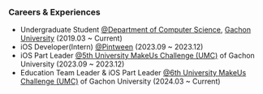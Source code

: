 ### Careers & Experiences
- Undergraduate Student [@Department of Computer Science](https://www.gachon.ac.kr/sites/cs/index.do), [Gachon University](https://www.gachon.ac.kr/kor/index.do) (2019.03 ~ Current)
- iOS Developer(Intern) [@Pintween](https://www.pintween.com) (2023.09 ~ 2023.12)
- iOS Part Leader [@5th University MakeUs Challenge (UMC)](https://www.makeus.in/umc) of Gachon University (2023.09 ~ 2023.12)
- Education Team Leader & iOS Part Leader [@6th University MakeUs Challenge (UMC)](https://www.makeus.in/umc) of Gachon University (2024.03 ~ Current)
